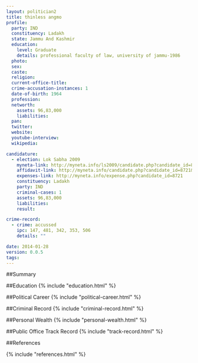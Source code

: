 ```yaml
---
layout: politician2
title: thinless angmo
profile: 
  party: IND
  constituency: Ladakh
  state: Jammu And Kashmir
  education: 
    level: Graduate
    details: professional faculty of law, university of jammu-1986
  photo: 
  sex: 
  caste: 
  religion: 
  current-office-title: 
  crime-accusation-instances: 1
  date-of-birth: 1964
  profession: 
  networth: 
    assets: 96,83,000
    liabilities: 
  pan: 
  twitter: 
  website: 
  youtube-interview: 
  wikipedia: 

candidature: 
  - election: Lok Sabha 2009
    myneta-link: http://myneta.info/ls2009/candidate.php?candidate_id=8721
    affidavit-link: http://myneta.info/candidate.php?candidate_id=8721&scan=original
    expenses-link: http://myneta.info/expense.php?candidate_id=8721
    constituency: Ladakh 
    party: IND
    criminal-cases: 1
    assets: 96,83,000
    liabilities: 
    result:  

crime-record: 
  - crime: accussed
    ipc: 147, 481, 342, 353, 506
    details: "" 

date: 2014-01-28
version: 0.0.5
tags: 
---
```

##Summary


##Education
{% include "education.html" %}


##Political Career
{% include "political-career.html" %}


##Criminal Record
{% include "criminal-record.html" %}


##Personal Wealth
{% include "personal-wealth.html" %}


##Public Office Track Record
{% include "track-record.html" %}


##References


{% include "references.html" %}